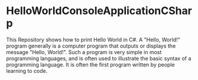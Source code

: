 # HelloWorldConsoleApplicationCSharp
This Repository shows how to print Hello World in C#.
A "Hello, World!" program generally is a computer program that outputs or displays the message "Hello, World!".
Such a program is very simple in most programming languages, and is often used to illustrate the basic syntax of a programming language. 
It is often the first program written by people learning to code.
